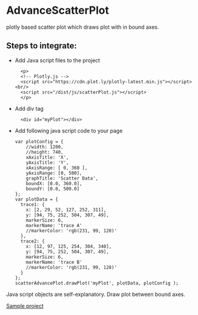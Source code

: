 # AdvanceScatterPlot
plotly based scatter plot which draws plot with in bound axes.

## Steps to integrate:
* Add Java script files to the project

        <p>
        <!-- Plotly.js -->
        <script src="https://cdn.plot.ly/plotly-latest.min.js"></script><br/>
        <script src="/dist/js/scatterPlot.js"></script>
        </p>

* Add div tag

        <div id="myPlot"></div>

* Add following java script code to your page

      var plotConfig = {
          //width: 1200,
          //height: 740,
          xAxisTitle: 'X',
          yAxisTitle: 'Y',
          xAxisRange: [ 0, 360 ],
          yAxisRange: [0, 500],
          graphTitle: 'Scatter Data',
          boundX: [0.0, 360.0],
          boundY: [0.0, 500.0]
      };
      var plotData = {
        trace1: {
          x: [2, 29, 52, 127, 252, 311],
          y: [94, 75, 252, 504, 307, 49],
          markerSize: 6,
          markerName: 'trace A'
          //markerColor: 'rgb(231, 99, 128)'
        },
        trace2: {
          x: [12, 97, 125, 254, 304, 340],
          y: [94, 75, 252, 504, 307, 49],
          markerSize: 6,
          markerName: 'trace B'
          //markerColor: 'rgb(231, 99, 128)'
        }
      };
      scatterAdvancePlot.drawPlot('myPlot', plotData, plotConfig );

Java script objects are self-explanatory. 
Draw plot between bound axes.

[Sample project](https://codepen.io/bsrvasulu/pen/GGBzVo)
